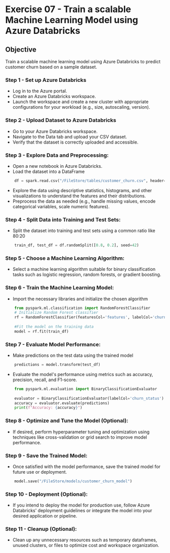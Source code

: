 # Exercise 07 - Train a scalable Machine Learning Model using Azure Databricks
 
## Objective
Train a scalable machine learning model using Azure Databricks to predict customer churn based on a sample dataset.
 
### Step 1 - Set up Azure Databricks
- Log in to the Azure portal.
- Create an Azure Databricks workspace.
- Launch the workspace and create a new cluster with appropriate configurations for your workload (e.g., size, autoscaling, version).
 
### Step 2 - Upload Dataset to Azure Databricks
- Go to your Azure Databricks workspace.
- Navigate to the Data tab and upload your CSV dataset.
- Verify that the dataset is correctly uploaded and accessible.
 
### Step 3 - Explore Data and Preprocessing:
- Open a new notebook in Azure Databricks.
- Load the dataset into a DataFrame
 
```python
    df = spark.read.csv("/FileStore/tables/customer_churn.csv", header=True, inferSchema=True)
```
 
- Explore the data using descriptive statistics, histograms, and other visualizations to understand the features and their distributions.
- Preprocess the data as needed (e.g., handle missing values, encode categorical variables, scale numeric features).
 
### Step 4 - Split Data into Training and Test Sets:
- Split the dataset into training and test sets using a common ratio like 80:20
 
```python
    train_df, test_df = df.randomSplit([0.8, 0.2], seed=42)
```
 
### Step 5 - Choose a Machine Learning Algorithm:
- Select a machine learning algorithm suitable for binary classification tasks such as logistic regression, random forests, or gradient boosting.
 
### Step 6 - Train the Machine Learning Model:
- Import the necessary libraries and initialize the chosen algorithm
 
```python
    from pyspark.ml.classification import RandomForestClassifier
    # Initialize Random Forest classifier
    rf = RandomForestClassifier(featuresCol='features', labelCol='churn_status')
 
    #Fit the model on the training data
    model = rf.fit(train_df)
```
 
### Step 7 - Evaluate Model Performance:
- Make predictions on the test data using the trained model
 
```python
    predictions = model.transform(test_df)
```
 
- Evaluate the model's performance using metrics such as accuracy, precision, recall, and F1-score.
 
```python
    from pyspark.ml.evaluation import BinaryClassificationEvaluator
 
    evaluator = BinaryClassificationEvaluator(labelCol='churn_status')
    accuracy = evaluator.evaluate(predictions)
    print(f"Accuracy: {accuracy}")
```
 
### Step 8 - Optimize and Tune the Model (Optional):
- If desired, perform hyperparameter tuning and optimization using techniques like cross-validation or grid search to improve model performance.
 
### Step 9 - Save the Trained Model:
- Once satisfied with the model performance, save the trained model for future use or deployment.
 
```python
    model.save("/FileStore/models/customer_churn_model")
```
### Step 10 - Deployment (Optional):
- If you intend to deploy the model for production use, follow Azure Databricks' deployment guidelines or integrate the model into your desired application or pipeline.
### Step 11 - Cleanup (Optional):
- Clean up any unnecessary resources such as temporary dataframes, unused clusters, or files to optimize cost and workspace organization.
